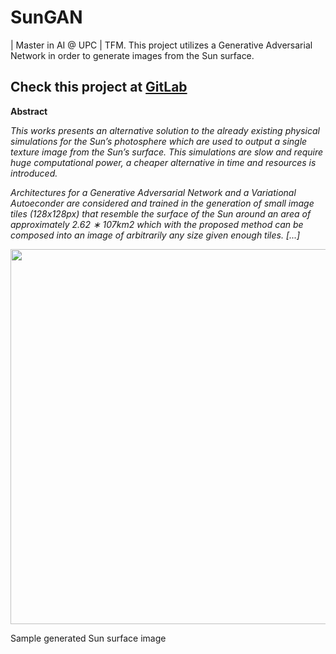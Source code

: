 # SunGAN
| Master in AI @ UPC | TFM. This project utilizes a Generative Adversarial Network in order to generate images from the Sun surface.

## Check this project at [GitLab](https://gitlab.com/Ediolot/sun-gan)

**Abstract**

*This works presents an alternative solution to the already existing physical
simulations for the Sun’s photosphere which are used to output a single texture image from the Sun’s surface. This simulations are slow and require huge
computational power, a cheaper alternative in time and resources is introduced.*

*Architectures for a Generative Adversarial Network and a Variational Autoeconder are considered and trained in the generation of small image tiles
(128x128px) that resemble the surface of the Sun around an area of approximately 2.62 ∗ 107km2 which with the proposed method can be composed into an
image of arbitrarily any size given enough tiles. [...]*

[<img src="https://gitlab.com/Ediolot/sun-gan/-/raw/master/doc/media/8x8.png" width="600" height="600">](/doc/media/8x8.png)

Sample generated Sun surface image
